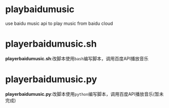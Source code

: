 playbaidumusic
==============

use baidu music api to play music from baidu cloud

playerbaidumusic.sh
=================
**playerbaidumusic.sh**:改脚本使用``bash``编写脚本，调用百度API播放音乐


playerbaidumusic.py
=================
**playerbaidumusic.py**:改脚本使用``python``编写脚本，调用百度API播放音乐(暂未完成)
